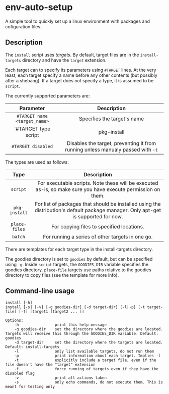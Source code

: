 # env-auto-setup

A simple tool to quickly set up a linux environment with packages and cofiguration files.

## Description
The `install` script uses _targets_. By default, target files are in the `install-targets` directory and have the `target` extension.

Each target can to specify its parameters using `#TARGET` lines. At the very least, each target specify a name before any other contents (but possibly after a shebang). If a target does not specify a type, it is assumed to be `script`.

The currently supported parameters are:

| Parameter                                   | Description |
|:-------------------------------------------:|:-------------:|
| `#TARGET name <target_name>`                  | Specifies the target's name |
| `#TARGET type script|pkg-install|place-files` | Specifies the target's type |
| `#TARGET disabled`                            | Disables the target, preventing it from running unless manualy passed with `-t` |

The types are used as follows:

| Type                                    | Description |
|:---------------------------------------:|:-------------:|
| `script`      | For executable scripts. Note these will be executed as-is, so make sure you have execute permission on them. |
| `pkg-install` | For list of packages that should be installed using the distribution's default package manager. Only apt-get is supported for now. |
| `place-files` | For copying files to specified locations. |
| `batch`       | For running a series of other targets in one go. |

There are templates for each target type in the install-targets directory.

The goodies directory is set to `goodies` by default, but can be specified using `-g`. Inside `script` targets, the `GOODIES_DIR` variable specifies the goodies directory. `place-file` targets use paths relative to the goodies directory to copy files (see the template for more info).

## Command-line usage
```
install [-h]
install [-s] [-v] [-g goodies-dir] [-d target-dir] [-l|-p] [-t target-file] [-f] [target1 [target2 ... ]]
```
```
Options:
    -h                print this help message
    -g goodies-dir    set the directory where the goodies are located. Targets will receive this through the GOODIES_DIR variable. Default: goodies
    -d target-dir     set the directory where the targets are located. Default: install-targets
    -l                only list available targets, do not run them
    -p                print information about each target. Implies -l
    -t                explicitly include a target file, even if the file doesn't have the "target" extension
    -f                force running of targets even if they have the disabled flag
    -v                print all actions taken
    -s                only echo commands, do not execute them. This is meant for testing only
```
